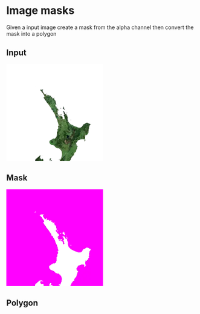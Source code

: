 # Image masks

Given a input image create a mask from the alpha channel then convert the mask into a polygon

## Input

![Input](../input/nz.5-31-19.webp)

## Mask

![Mask](./output/5-31-19.webp)

## Polygon
